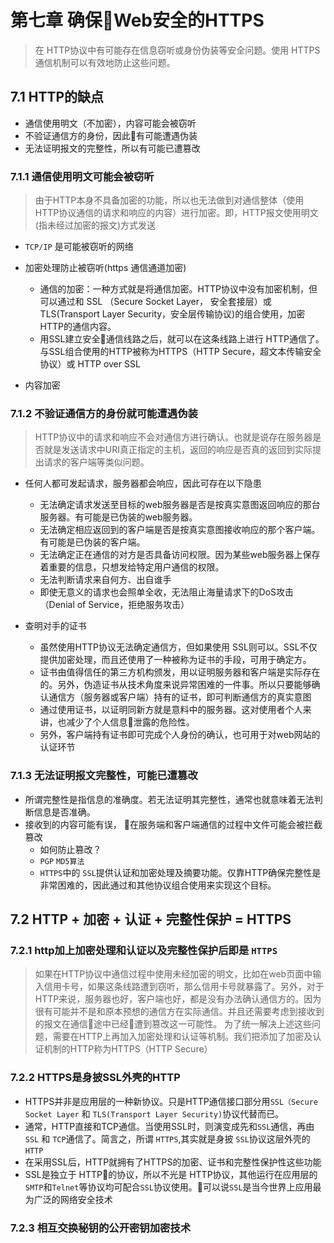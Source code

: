 # 第七章 确保Web安全的HTTPS
> 在 HTTP协议中有可能存在信息窃听或身份伪装等安全问题。使用 HTTPS通信机制可以有效地防止这些问题。

## 7.1 HTTP的缺点
- 通信使用明文（不加密），内容可能会被窃听
- 不验证通信方的身份，因此有可能遭遇伪装
- 无法证明报文的完整性，所以有可能已遭篡改

### 7.1.1 通信使用明文可能会被窃听
> 由于HTTP本身不具备加密的功能，所以也无法做到对通信整体（使用HTTP协议通信的请求和响应的内容）进行加密。即，HTTP报文使用明文(指未经过加密的报文)方式发送
- `TCP/IP` 是可能被窃听的网络
- 加密处理防止被窃听(https 通信通道加密)
    * 通信的加密：一种方式就是将通信加密。HTTP协议中没有加密机制，但可以通过和 SSL （Secure Socket Layer， 安全套接层）或 TLS(Transport Layer Security，安全层传输协议)的组合使用，加密HTTP的通信内容。
    * 用SSL建立安全通信线路之后，就可以在这条线路上进行 HTTP通信了。与SSL组合使用的HTTP被称为HTTPS（HTTP Secure，超文本传输安全协议）或 HTTP over SSL

- 内容加密

### 7.1.2 不验证通信方的身份就可能遭遇伪装
> HTTP协议中的请求和响应不会对通信方进行确认。也就是说存在服务器是否就是发送请求中URI真正指定的主机，返回的响应是否真的返回到实际提出请求的客户端等类似问题。
- 任何人都可发起请求，服务器都会响应，因此可存在以下隐患
    * 无法确定请求发送至目标的web服务器是否是按真实意图返回响应的那台服务器。有可能是已伪装的web服务器。
    * 无法确定相应返回到的客户端是否是按真实意图接收响应的那个客户端。有可能是已伪装的客户端。
    * 无法确定正在通信的对方是否具备访问权限。因为某些web服务器上保存着重要的信息，只想发给特定用户通信的权限。
    * 无法判断请求来自何方、出自谁手
    * 即使无意义的请求也会照单全收，无法阻止海量请求下的DoS攻击（Denial of Service，拒绝服务攻击）

- 查明对手的证书
    * 虽然使用HTTP协议无法确定通信方，但如果使用 SSL则可以。SSL不仅提供加密处理，而且还使用了一种被称为证书的手段，可用于确定方。
    * 证书由值得信任的第三方机构颁发，用以证明服务器和客户端是实际存在的。另外，伪造证书从技术角度来说异常困难的一件事。所以只要能够确认通信方（服务器或客户端）持有的证书，即可判断通信方的真实意图
    * 通过使用证书，以证明同新方就是意料中的服务器。这对使用者个人来讲，也减少了个人信息泄露的危险性。
    * 另外，客户端持有证书即可完成个人身份的确认，也可用于对web网站的认证环节

### 7.1.3 无法证明报文完整性，可能已遭篡改
- 所谓完整性是指信息的准确度。若无法证明其完整性，通常也就意味着无法判断信息是否准确。
- 接收到的内容可能有误， 在服务端和客户端通信的过程中文件可能会被拦截篡改
    * 如何防止篡改？
    * `PGP` `MD5算法`
    * `HTTPS`中的 `SSL`提供认证和加密处理及摘要功能。仅靠HTTP确保完整性是非常困难的，因此通过和其他协议组合使用来实现这个目标。

## 7.2 HTTP + 加密 + 认证 + 完整性保护 = HTTPS

### 7.2.1 http加上加密处理和认证以及完整性保护后即是 `HTTPS`
> 如果在HTTP协议中通信过程中使用未经加密的明文，比如在web页面中输入信用卡号，如果这条线路遭到窃听，那么信用卡号就暴露了。另外，对于HTTP来说，服务器也好，客户端也好，都是没有办法确认通信方的。因为很有可能并不是和原本预想的通信方在实际通信。并且还需要考虑到接收到的报文在通信途中已经遭到篡改这一可能性。
> 为了统一解决上述这些问题，需要在HTTP上再加入加密处理和认证等机制。我们把添加了加密及认证机制的HTTP称为HTTPS（HTTP Secure）

### 7.2.2 HTTPS是身披SSL外壳的HTTP
- HTTPS并非是应用层的一种新协议。只是HTTP通信接口部分用`SSL（Secure Socket Layer` 和 `TLS(Transport Layer Security)`协议代替而已。
- 通常，HTTP直接和TCP通信。当使用SSL时，则演变成先和`SSL`通信，再由`SSL` 和 `TCP`通信了。简言之，所谓 `HTTPS`,其实就是身披 `SSL`协议这层外壳的`HTTP`
- 在采用SSL后，HTTP就拥有了HTTPS的加密、证书和完整性保护性这些功能
- SSL是独立于 HTTP的协议，所以不光是 HTTP协议，其他运行在应用层的`SMTP`和`Telnet`等协议均可配合`SSL`协议使用。可以说`SSL`是当今世界上应用最为广泛的网络安全技术

### 7.2.3 相互交换秘钥的公开密钥加密技术







